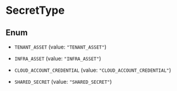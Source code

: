 

# SecretType

## Enum


* `TENANT_ASSET` (value: `"TENANT_ASSET"`)

* `INFRA_ASSET` (value: `"INFRA_ASSET"`)

* `CLOUD_ACCOUNT_CREDENTIAL` (value: `"CLOUD_ACCOUNT_CREDENTIAL"`)

* `SHARED_SECRET` (value: `"SHARED_SECRET"`)



